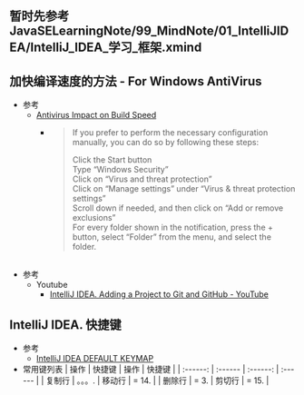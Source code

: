
## 暂时先参考 JavaSELearningNote/99_MindNote/01_IntelliJIDEA/IntelliJ_IDEA_学习_框架.xmind


## 加快编译速度的方法 - For Windows AntiVirus
   * 参考
      + [Antivirus Impact on Build Speed](https://intellij-support.jetbrains.com/hc/en-us/articles/360006298560)<br>
         - >If you prefer to perform the necessary configuration manually, you can do so by following these steps:
           >
           >Click the Start button<br>
           >Type “Windows Security”<br>
           >Click on “Virus and threat protection”<br>
           >Click on “Manage settings” under “Virus & threat protection settings”<br>
           >Scroll down if needed, and then click on “Add or remove exclusions”<br>
           >For every folder shown in the notification, press the + button, select “Folder” from the menu, and select the folder.<br>
           
## 
   * 参考
      + Youtube
         - [IntelliJ IDEA. Adding a Project to Git and GitHub - YouTube](https://www.youtube.com/watch?v=mf2-MOl0VXY)<br>

## IntelliJ IDEA. 快捷键
   * 参考
      + [IntelliJ IDEA DEFAULT KEYMAP](https://resources.jetbrains.com/storage/products/intellij-idea/docs/IntelliJIDEA_ReferenceCard.pdf)<br>
   * 常用键列表
   | 操作 | 快捷键 | 操作 | 快捷键 |
   | :------: | :------ | :------: | :------ |
   | 复制行 | 。。。. | 移动行 | = 14. |
   | 删除行 | = 3. | 剪切行 | = 15. |
